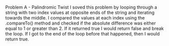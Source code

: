Problem A - Palindromic Twist
I soved this problem by looping through a string with two index values at opposite ends of the string and iterating towards the middle.
I compared the values at each index using the .compareTo() method and checked if the absolute difference was either equal to 1 or greater than 2.
If it returned true I would return false and break the loop. If I got to the end of the loop before that happened, then I would return true.
